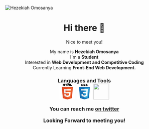![Hezekiah Omosanya](https://banners.beyondco.de/Hey.png?theme=dark&packageManager=&packageName=&pattern=aztec&style=style_1&description=Better+late+than+never&md=1&showWatermark=0&fontSize=150px&images=sun&widths=450&heights=500)

<h1 align="center"> Hi there 👋 </h1>

<p align="center">Nice to meet you!</p>

<p align= "center">     
    My name is <b>Hezekiah Omosanya </b> <br> 
    I'm a  <b>Student </b>
   <br> Interested in <b>Web Development and Competitive Coding</b>
  <br> Currently Learning <b>Front-End Web Development.</b>
  </p>

<p align="center">  
<h3 align="center"><b>Languages and Tools<b>
<br>
<img src="https://raw.githubusercontent.com/github/explore/80688e429a7d4ef2fca1e82350fe8e3517d3494d/topics/html/html.png" width="50" height="50">
<img src="https://raw.githubusercontent.com/github/explore/80688e429a7d4ef2fca1e82350fe8e3517d3494d/topics/css/css.png" width="50" height="50">
<img src="https://user-images.githubusercontent.com/87319921/131159622-703987cf-80fc-4342-a74b-0cb957a2d58b.png" width="50" height="50">
</p>


You can reach me [on twitter](https://twitter.com/dammielarey)

Looking Forward to meeting you!